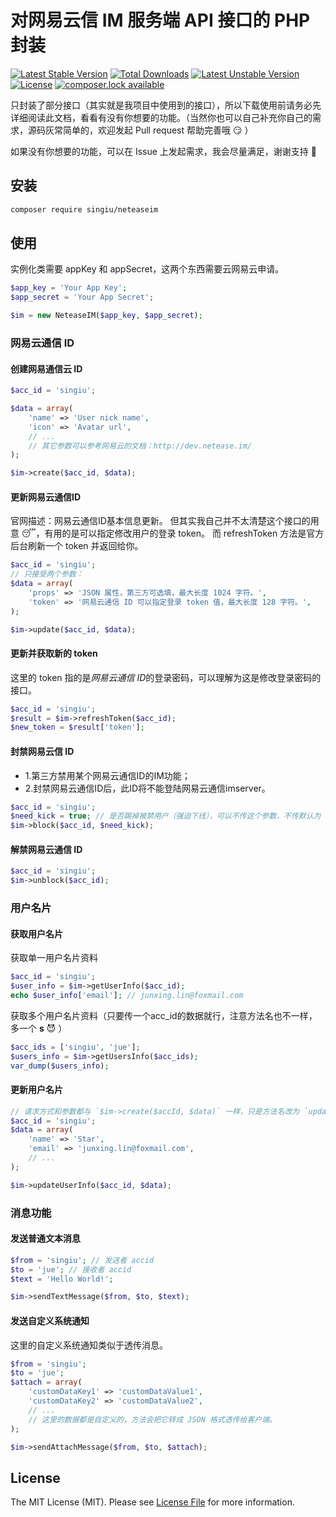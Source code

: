 # 对网易云信 IM 服务端 API 接口的 PHP 封装
[![Latest Stable Version](https://poser.pugx.org/singiu/neteaseim/v/stable)](https://packagist.org/packages/singiu/neteaseim)
[![Total Downloads](https://poser.pugx.org/singiu/neteaseim/downloads)](https://packagist.org/packages/singiu/neteaseim)
[![Latest Unstable Version](https://poser.pugx.org/singiu/neteaseim/v/unstable)](https://packagist.org/packages/singiu/neteaseim)
[![License](https://poser.pugx.org/singiu/neteaseim/license)](https://packagist.org/packages/singiu/neteaseim)
[![composer.lock available](https://poser.pugx.org/phpunit/phpunit/composerlock)](https://packagist.org/packages/phpunit/phpunit)

只封装了部分接口（其实就是我项目中使用到的接口），所以下载使用前请务必先详细阅读此文档，看看有没有你想要的功能。（当然你也可以自己补充你自己的需求，源码灰常简单的，欢迎发起 Pull request 帮助完善哦 :smirk: ）

如果没有你想要的功能，可以在 Issue 上发起需求，我会尽量满足，谢谢支持 :bow:

## 安装
```bash
composer require singiu/neteaseim
```

## 使用
实例化类需要 appKey 和 appSecret，这两个东西需要云网易云申请。
```php
$app_key = 'Your App Key';
$app_secret = 'Your App Secret';

$im = new NeteaseIM($app_key, $app_secret);
```

### 网易云通信 ID
#### 创建网易通信云 ID
```php
$acc_id = 'singiu';

$data = array(
    'name' => 'User nick name',
    'icon' => 'Avatar url',
    // ...
    // 其它参数可以参考网易云的文档：http://dev.netease.im/
);

$im->create($acc_id, $data);
```
#### 更新网易云通信ID
官网描述：网易云通信ID基本信息更新。
但其实我自己并不太清楚这个接口的用意 :sleeping:，有用的是可以指定修改用户的登录 token。
而 refreshToken 方法是官方后台刷新一个 token 并返回给你。
```php
$acc_id = 'singiu';
// 只接受两个参数：
$data = array(
    'props' => 'JSON 属性，第三方可选填，最大长度 1024 字符。',
    'token' => '网易云通信 ID 可以指定登录 token 值，最大长度 128 字符。',
);

$im->update($acc_id, $data);
```

#### 更新并获取新的 token
这里的 token 指的是*网易云通信 ID*的登录密码，可以理解为这是修改登录密码的接口。
```php
$acc_id = 'singiu';
$result = $im->refreshToken($acc_id);
$new_token = $result['token'];
```

#### 封禁网易云信 ID
 - 1.第三方禁用某个网易云通信ID的IM功能；
 - 2.封禁网易云通信ID后，此ID将不能登陆网易云通信imserver。
```php
$acc_id = 'singiu';
$need_kick = true; // 是否踢掉被禁用户（强迫下线），可以不传这个参数，不传默认为 false。
$im->block($acc_id, $need_kick);
```

#### 解禁网易云通信 ID
```php
$acc_id = 'singiu';
$im->unblock($acc_id);
```

### 用户名片
#### 获取用户名片
获取单一用户名片资料
```php
$acc_id = 'singiu';
$user_info = $im->getUserInfo($acc_id);
echo $user_info['email']; // junxing.lin@foxmail.com
```
获取多个用户名片资料（只要传一个acc_id的数据就行，注意方法名也不一样，多一个 **s** :smiling_imp: ）
```php
$acc_ids = ['singiu', 'jue'];
$users_info = $im->getUsersInfo($acc_ids);
var_dump($users_info);
```

#### 更新用户名片
```php
// 请求方式和参数都与 `$im->create($accId, $data)` 一样，只是方法名改为 `updateUserInfo()`。
$acc_id = 'singiu';
$data = array(
    'name' => 'Star',
    'email' => 'junxing.lin@foxmail.com',
    // ...
);

$im->updateUserInfo($acc_id, $data);
```

### 消息功能
#### 发送普通文本消息
```php
$from = 'singiu'; // 发送者 accid
$to = 'jue'; // 接收者 accid
$text = 'Hello World!';

$im->sendTextMessage($from, $to, $text);
```

#### 发送自定义系统通知
这里的自定义系统通知类似于透传消息。
```php
$from = 'singiu';
$to = 'jue';
$attach = array(
    'customDataKey1' => 'customDataValue1',
    'customDataKey2' => 'customDataValue2',
    // ...
    // 这里的数据都是自定义的，方法会把它转成 JSON 格式透传给客户端。
);

$im->sendAttachMessage($from, $to, $attach);
```

## License
The MIT License (MIT). Please see [License File](LICENSE) for more information.
